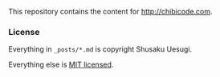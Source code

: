 This repository contains the content for http://chibicode.com.

### License

Everything in `_posts/*.md` is copyright Shusaku Uesugi.

Everything else is [MIT licensed](http://chibicode.mit-license.org).

